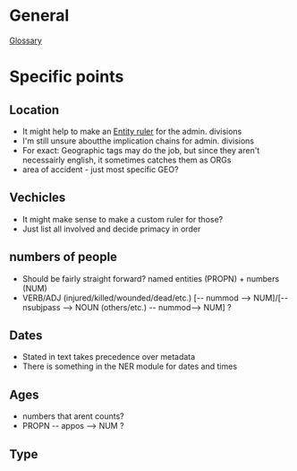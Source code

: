 # General

[Glossary](https://github.com/explosion/spaCy/blob/master/spacy/glossary.py)

# Specific points

## Location

* It might help to make an [Entity ruler](https://spacy.io/usage/rule-based-matching#entityruler) for the admin. divisions
* I'm still unsure aboutthe implication chains for admin. divisions
* For exact: Geographic tags may do the job, but since they aren't necessairly english, it sometimes catches them as ORGs
* area of accident - just most specific GEO?

## Vechicles

* It might make sense to make a custom ruler for those?
* Just list all involved and decide primacy in order

## numbers of people

* Should be fairly straight forward? named entities (PROPN) + numbers (NUM)
* VERB/ADJ (injured/killed/wounded/dead/etc.) [-- nummod --> NUM]/[-- nsubjpass --> NOUN (others/etc.) -- nummod--> NUM] ?

## Dates

* Stated in text takes precedence over metadata
* There is something in the NER module for dates and times

## Ages

* numbers that arent counts?
* PROPN -- appos --> NUM ?

## Type